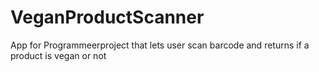 # VeganProductScanner
App for Programmeerproject that lets user scan barcode and returns if a product is vegan or not
